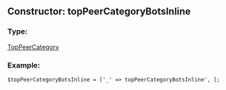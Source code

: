 ## Constructor: topPeerCategoryBotsInline  

### Type: 

[TopPeerCategory](../types/TopPeerCategory.md)
### Example:

```
$topPeerCategoryBotsInline = ['_' => topPeerCategoryBotsInline', ];
```